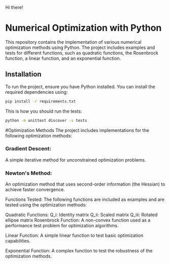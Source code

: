 Hi there! 

# Numerical Optimization with Python

This repository contains the implementation of various numerical optimization methods using Python. The project includes examples and tests for different functions, such as quadratic functions, the Rosenbrock function, a linear function, and an exponential function.

## Installation
To run the project, ensure you have Python installed. You can install the required dependencies using:

```sh
pip install -r requirements.txt
```
This is how you should run the tests:
```sh
python -m unittest discover -s tests
```

#Optimization Methods
The project includes implementations for the following optimization methods:

### Gradient Descent:
A simple iterative method for unconstrained optimization problems.

### Newton's Method:
An optimization method that uses second-order information (the Hessian) to achieve faster convergence.

Functions Tested:
The following functions are included as examples and are tested using the optimization methods:

Quadratic Functions:
Q_i: Identity matrix
Q_ii: Scaled matrix
Q_iii: Rotated ellipse matrix
Rosenbrock Function:
A non-convex function used as a performance test problem for optimization algorithms.

Linear Function:
A simple linear function to test basic optimization capabilities.

Exponential Function:
A complex function to test the robustness of the optimization methods.
